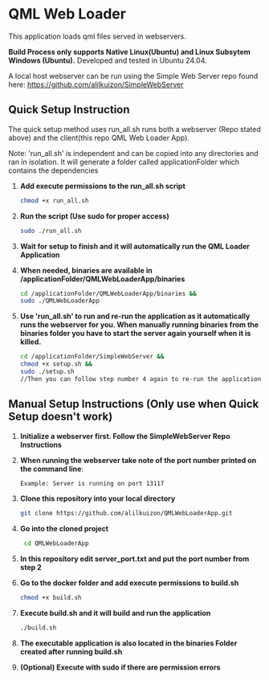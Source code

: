 
# QML Web Loader
This application loads qml files served in webservers. 

**Build Process only supports Native Linux(Ubuntu) and Linux Subsytem Windows (Ubuntu).**
Developed and tested in Ubuntu 24.04. 

A local host webserver can be run using the Simple Web Server repo found here:
https://github.com/alilkuizon/SimpleWebServer

## Quick Setup Instruction
The quick setup method uses run_all.sh runs both a webserver (Repo stated above) and the client(this repo QML Web Loader App). 

Note: 'run_all.sh' is independent and can be copied into any directories and ran in isolation. It will generate a folder called applicationFolder which contains the dependencies
1. **Add execute permissions to the run_all.sh script**

   ```bash
   chmod +x run_all.sh
2. **Run the script (Use sudo for proper access)**
   
   ```bash
   sudo ./run_all.sh
3. **Wait for setup to finish and it will automatically run the QML Loader Application**
4. **When needed, binaries are available in /applicationFolder/QMLWebLoaderApp/binaries**

   ```bash
   cd /applicationFolder/QMLWebLoaderApp/binaries &&
   sudo ./QMLWebLoaderApp

5. **Use 'run_all.sh' to run and re-run the application as it automatically runs the webserver for you. When manually running binaries from the binaries folder you have to start the server again yourself when it is killed.**

   ```bash
   cd /applicationFolder/SimpleWebServer &&
   chmod +x setup.sh &&
   sudo ./setup.sh
   //Then you can follow step number 4 again to re-run the application


## Manual Setup Instructions (Only use when Quick Setup doesn't work)

1. **Initialize a webserver first. Follow the SimpleWebServer Repo Instructions**
2. **When running the webserver take note of the port number printed on the command line**:

   ```bash
   Example: Server is running on port 13117

3. **Clone this repository into your local directory**
   
    ```bash
    git clone https://github.com/alilkuizon/QMLWebLoaderApp.git

4. **Go into the cloned project**

   ```bash
    cd QMLWebLoaderApp
   
4. **In this repository edit server_port.txt and put the port number from step 2**
5. **Go to the docker folder and add execute permissions to build.sh**
    
    ```bash
   chmod +x build.sh
6. **Execute build.sh and it will build and run the application**

    ```bash
   ./build.sh
7. **The executable application is also located in the binaries Folder created after running build.sh**
8. **(Optional) Execute with sudo if there are permission errors**
